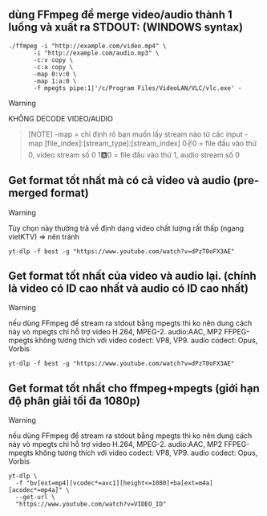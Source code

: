 ## dùng FFmpeg để merge video/audio thành 1 luồng và xuất ra STDOUT: (WINDOWS syntax) 
```
./ffmpeg -i "http://example.com/video.mp4" \
       -i "http://example.com/audio.mp3" \
       -c:v copy \
       -c:a copy \
       -map 0:v:0 \
       -map 1:a:0 \
       -f mpegts pipe:1|'/c/Program Files/VideoLAN/VLC/vlc.exe' -
```
>[!WARNING]
>KHÔNG DECODE VIDEO/AUDIO

>[NOTE]
>-map = chỉ định rõ bạn muốn lấy stream nào từ các input
>-map [file_index]:[stream_type]:[stream_index]
>0:v:0 = file đầu vào thứ 0, video stream số 0
>1:a:0 = file đầu vào thứ 1, audio stream số 0
## Get format tốt nhất mà có cả video và audio (pre-merged format)
>[!WARNING]
>Tùy chọn này thường trả về định dạng video chất lượng rất thấp (ngang vietKTV) => nên tránh
```
yt-dlp -f best -g "https://www.youtube.com/watch?v=dPzT0oFX3AE"
```

## Get format tốt nhất của video và audio lại. (chính là video có ID cao nhất và audio có ID cao nhất)
>[!WARNING]
>nếu dùng FFmpeg để stream ra stdout bằng mpegts thì ko nên dung cách này vò mpegts chỉ hỗ trợ video  H.264, MPEG-2. audio:AAC, MP2
>FFPEG-mpegts không tương thích với video codect: VP8, VP9. audio codect: Opus, Vorbis
```
yt-dlp -f best -g "https://www.youtube.com/watch?v=dPzT0oFX3AE"
```
## Get format tốt nhất cho ffmpeg+mpegts (giới hạn độ phân giải tối đa 1080p)
>[!WARNING]
>nếu dùng FFmpeg để stream ra stdout bằng mpegts thì ko nên dung cách này vò mpegts chỉ hỗ trợ video  H.264, MPEG-2. audio:AAC, MP2
>FFPEG-mpegts không tương thích với video codect: VP8, VP9. audio codect: Opus, Vorbis
```
yt-dlp \
  -f "bv[ext=mp4][vcodec*=avc1][height<=1080]+ba[ext=m4a][acodec*=mp4a]" \
  --get-url \
  "https://www.youtube.com/watch?v=VIDEO_ID"
```


